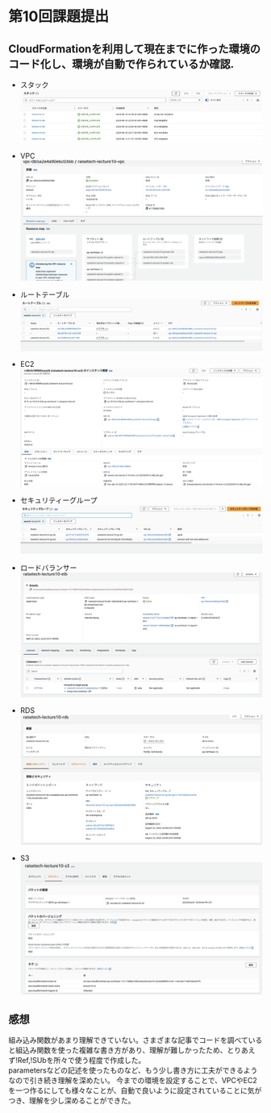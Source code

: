 # 第10回課題提出
## CloudFormationを利用して現在までに作った環境のコード化し、環境が自動で作られているか確認. 
- スタック
![stack](./images/stack.png)

- VPC
![vpc](./images/cfn-vpc.png)

- ルートテーブル
![rt](./images/cfn-rt.png)

- EC2
![ec2](./images/cfn-ec2.png)

- セキュリティーグループ
![sg](./images/cfn-sg.png)

- ロードバランサー
![alb](./images/cfn-alb.png)

- RDS
![rds](./images/cfn-rds.png)

- S3
![s3](./images/cfn-s3.png)

## 感想
組み込み関数があまり理解できていない。さまざまな記事でコードを調べていると組込み関数を使った複雑な書き方があり、理解が難しかったため、とりあえず!Ref,!SUbを所々で使う程度で作成した。  
parametersなどの記述を使ったものなど、もう少し書き方に工夫ができるようなので引き続き理解を深めたい。
今までの環境を設定することで、VPCやEC2を一つ作るにしても様々なことが、自動で良いように設定されていることに気がつき、理解を少し深めることができた。



